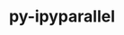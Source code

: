 ---
title: "py-ipyparallel"
layout: cache
categories: [package, develop]
meta: {"versions": ["8.4.1"], "compilers": ["gcc@=11.4.0", "gcc@=9.4.0", "oneapi@=2024.2.1"], "oss": ["ubuntu20.04", "ubuntu22.04"], "platforms": ["linux"], "targets": ["neoverse_v1", "ppc64le", "x86_64_v3"], "stacks": ["e4s", "e4s-neoverse_v1", "e4s-oneapi", "e4s-power", "root"], "num_specs": 45, "num_specs_by_stack": {"e4s-power": 11, "root": 45, "e4s-neoverse_v1": 12, "e4s": 12, "e4s-oneapi": 10}}
spec_details: [{"hash": "zub2trzpgtfdkpwr2ixny65kdsvdkojs", "compiler": "gcc@=9.4.0", "versions": ["8.4.1"], "os": "ubuntu20.04", "platform": "linux", "target": "ppc64le", "variants": ["build_system=python_pip"], "stacks": ["e4s-power", "root"], "size": "-", "tarball": "https://binaries.spack.io/develop/build_cache/linux-ubuntu20.04-ppc64le/gcc-9.4.0/py-ipyparallel-8.4.1/linux-ubuntu20.04-ppc64le-gcc-9.4.0-py-ipyparallel-8.4.1-zub2trzpgtfdkpwr2ixny65kdsvdkojs.spack"}, {"hash": "y2abcvanuueuuecyui7zqrcytwrb26s4", "compiler": "gcc@=9.4.0", "versions": ["8.4.1"], "os": "ubuntu20.04", "platform": "linux", "target": "ppc64le", "variants": ["build_system=python_pip"], "stacks": ["e4s-power", "root"], "size": "-", "tarball": "https://binaries.spack.io/develop/build_cache/linux-ubuntu20.04-ppc64le/gcc-9.4.0/py-ipyparallel-8.4.1/linux-ubuntu20.04-ppc64le-gcc-9.4.0-py-ipyparallel-8.4.1-y2abcvanuueuuecyui7zqrcytwrb26s4.spack"}, {"hash": "cy3ec634botickcjrgypxgcxhw4o2nko", "compiler": "gcc@=9.4.0", "versions": ["8.4.1"], "os": "ubuntu20.04", "platform": "linux", "target": "ppc64le", "variants": ["build_system=python_pip"], "stacks": ["e4s-power", "root"], "size": "-", "tarball": "https://binaries.spack.io/develop/build_cache/linux-ubuntu20.04-ppc64le/gcc-9.4.0/py-ipyparallel-8.4.1/linux-ubuntu20.04-ppc64le-gcc-9.4.0-py-ipyparallel-8.4.1-cy3ec634botickcjrgypxgcxhw4o2nko.spack"}, {"hash": "mesaz3xqcoex4ldd5cna3ntrjjswinfa", "compiler": "gcc@=9.4.0", "versions": ["8.4.1"], "os": "ubuntu20.04", "platform": "linux", "target": "ppc64le", "variants": ["build_system=python_pip"], "stacks": ["e4s-power", "root"], "size": "-", "tarball": "https://binaries.spack.io/develop/build_cache/linux-ubuntu20.04-ppc64le/gcc-9.4.0/py-ipyparallel-8.4.1/linux-ubuntu20.04-ppc64le-gcc-9.4.0-py-ipyparallel-8.4.1-mesaz3xqcoex4ldd5cna3ntrjjswinfa.spack"}, {"hash": "oc7h2ae5b4ze2vr54fk6wyahy4bvktkg", "compiler": "gcc@=9.4.0", "versions": ["8.4.1"], "os": "ubuntu20.04", "platform": "linux", "target": "ppc64le", "variants": ["build_system=python_pip"], "stacks": ["e4s-power", "root"], "size": "-", "tarball": "https://binaries.spack.io/develop/build_cache/linux-ubuntu20.04-ppc64le/gcc-9.4.0/py-ipyparallel-8.4.1/linux-ubuntu20.04-ppc64le-gcc-9.4.0-py-ipyparallel-8.4.1-oc7h2ae5b4ze2vr54fk6wyahy4bvktkg.spack"}, {"hash": "twc2jr4c52tx5fk47bkcdbsndbopb5qz", "compiler": "gcc@=9.4.0", "versions": ["8.4.1"], "os": "ubuntu20.04", "platform": "linux", "target": "ppc64le", "variants": ["build_system=python_pip"], "stacks": ["e4s-power", "root"], "size": "-", "tarball": "https://binaries.spack.io/develop/build_cache/linux-ubuntu20.04-ppc64le/gcc-9.4.0/py-ipyparallel-8.4.1/linux-ubuntu20.04-ppc64le-gcc-9.4.0-py-ipyparallel-8.4.1-twc2jr4c52tx5fk47bkcdbsndbopb5qz.spack"}, {"hash": "y3j3exe5in53pzngje4q6g7ikbyron5l", "compiler": "gcc@=9.4.0", "versions": ["8.4.1"], "os": "ubuntu20.04", "platform": "linux", "target": "ppc64le", "variants": ["build_system=python_pip"], "stacks": ["e4s-power", "root"], "size": "-", "tarball": "https://binaries.spack.io/develop/build_cache/linux-ubuntu20.04-ppc64le/gcc-9.4.0/py-ipyparallel-8.4.1/linux-ubuntu20.04-ppc64le-gcc-9.4.0-py-ipyparallel-8.4.1-y3j3exe5in53pzngje4q6g7ikbyron5l.spack"}, {"hash": "eudx4xw2rh264pfnhjusnxy5h534fhtr", "compiler": "gcc@=9.4.0", "versions": ["8.4.1"], "os": "ubuntu20.04", "platform": "linux", "target": "ppc64le", "variants": ["build_system=python_pip"], "stacks": ["e4s-power", "root"], "size": "-", "tarball": "https://binaries.spack.io/develop/build_cache/linux-ubuntu20.04-ppc64le/gcc-9.4.0/py-ipyparallel-8.4.1/linux-ubuntu20.04-ppc64le-gcc-9.4.0-py-ipyparallel-8.4.1-eudx4xw2rh264pfnhjusnxy5h534fhtr.spack"}, {"hash": "outf5zhhcc3mufe6o5t5o3ymw7odsmkc", "compiler": "gcc@=9.4.0", "versions": ["8.4.1"], "os": "ubuntu20.04", "platform": "linux", "target": "ppc64le", "variants": ["build_system=python_pip"], "stacks": ["e4s-power", "root"], "size": "-", "tarball": "https://binaries.spack.io/develop/build_cache/linux-ubuntu20.04-ppc64le/gcc-9.4.0/py-ipyparallel-8.4.1/linux-ubuntu20.04-ppc64le-gcc-9.4.0-py-ipyparallel-8.4.1-outf5zhhcc3mufe6o5t5o3ymw7odsmkc.spack"}, {"hash": "4t3mshjoko5vjz5tw2oefeqzxiqioulv", "compiler": "gcc@=9.4.0", "versions": ["8.4.1"], "os": "ubuntu20.04", "platform": "linux", "target": "ppc64le", "variants": ["build_system=python_pip"], "stacks": ["e4s-power", "root"], "size": "-", "tarball": "https://binaries.spack.io/develop/build_cache/linux-ubuntu20.04-ppc64le/gcc-9.4.0/py-ipyparallel-8.4.1/linux-ubuntu20.04-ppc64le-gcc-9.4.0-py-ipyparallel-8.4.1-4t3mshjoko5vjz5tw2oefeqzxiqioulv.spack"}, {"hash": "bkscgxs2kmgwctuod26uaxy5eze4kfz7", "compiler": "gcc@=9.4.0", "versions": ["8.4.1"], "os": "ubuntu20.04", "platform": "linux", "target": "ppc64le", "variants": ["build_system=python_pip"], "stacks": ["e4s-power", "root"], "size": "-", "tarball": "https://binaries.spack.io/develop/build_cache/linux-ubuntu20.04-ppc64le/gcc-9.4.0/py-ipyparallel-8.4.1/linux-ubuntu20.04-ppc64le-gcc-9.4.0-py-ipyparallel-8.4.1-bkscgxs2kmgwctuod26uaxy5eze4kfz7.spack"}, {"hash": "hedrlpsiuapv2zlb2kirwhozbcq5dwcm", "compiler": "gcc@=11.4.0", "versions": ["8.4.1"], "os": "ubuntu22.04", "platform": "linux", "target": "neoverse_v1", "variants": ["build_system=python_pip"], "stacks": ["root", "e4s-neoverse_v1"], "size": "-", "tarball": "https://binaries.spack.io/develop/build_cache/linux-ubuntu22.04-neoverse_v1/gcc-11.4.0/py-ipyparallel-8.4.1/linux-ubuntu22.04-neoverse_v1-gcc-11.4.0-py-ipyparallel-8.4.1-hedrlpsiuapv2zlb2kirwhozbcq5dwcm.spack"}, {"hash": "rglvakx2b7retgq3wlys4h2e25pmwehz", "compiler": "gcc@=11.4.0", "versions": ["8.4.1"], "os": "ubuntu22.04", "platform": "linux", "target": "neoverse_v1", "variants": ["build_system=python_pip"], "stacks": ["root", "e4s-neoverse_v1"], "size": "-", "tarball": "https://binaries.spack.io/develop/build_cache/linux-ubuntu22.04-neoverse_v1/gcc-11.4.0/py-ipyparallel-8.4.1/linux-ubuntu22.04-neoverse_v1-gcc-11.4.0-py-ipyparallel-8.4.1-rglvakx2b7retgq3wlys4h2e25pmwehz.spack"}, {"hash": "gqrhdlf3ntgvddhk2rkk4ub6psbnk6nw", "compiler": "gcc@=11.4.0", "versions": ["8.4.1"], "os": "ubuntu22.04", "platform": "linux", "target": "neoverse_v1", "variants": ["build_system=python_pip"], "stacks": ["root", "e4s-neoverse_v1"], "size": "-", "tarball": "https://binaries.spack.io/develop/build_cache/linux-ubuntu22.04-neoverse_v1/gcc-11.4.0/py-ipyparallel-8.4.1/linux-ubuntu22.04-neoverse_v1-gcc-11.4.0-py-ipyparallel-8.4.1-gqrhdlf3ntgvddhk2rkk4ub6psbnk6nw.spack"}, {"hash": "av2hfihppcxfmb4cxm4hugd3ivawhfbi", "compiler": "gcc@=11.4.0", "versions": ["8.4.1"], "os": "ubuntu22.04", "platform": "linux", "target": "neoverse_v1", "variants": ["build_system=python_pip"], "stacks": ["root", "e4s-neoverse_v1"], "size": "-", "tarball": "https://binaries.spack.io/develop/build_cache/linux-ubuntu22.04-neoverse_v1/gcc-11.4.0/py-ipyparallel-8.4.1/linux-ubuntu22.04-neoverse_v1-gcc-11.4.0-py-ipyparallel-8.4.1-av2hfihppcxfmb4cxm4hugd3ivawhfbi.spack"}, {"hash": "avwekooahsx36kxy7w5pyt4cbj7uwjaz", "compiler": "gcc@=11.4.0", "versions": ["8.4.1"], "os": "ubuntu22.04", "platform": "linux", "target": "neoverse_v1", "variants": ["build_system=python_pip"], "stacks": ["root", "e4s-neoverse_v1"], "size": "-", "tarball": "https://binaries.spack.io/develop/build_cache/linux-ubuntu22.04-neoverse_v1/gcc-11.4.0/py-ipyparallel-8.4.1/linux-ubuntu22.04-neoverse_v1-gcc-11.4.0-py-ipyparallel-8.4.1-avwekooahsx36kxy7w5pyt4cbj7uwjaz.spack"}, {"hash": "anhlqo75rwg6rtqbqahq4ploognccdua", "compiler": "gcc@=11.4.0", "versions": ["8.4.1"], "os": "ubuntu22.04", "platform": "linux", "target": "neoverse_v1", "variants": ["build_system=python_pip"], "stacks": ["root", "e4s-neoverse_v1"], "size": "-", "tarball": "https://binaries.spack.io/develop/build_cache/linux-ubuntu22.04-neoverse_v1/gcc-11.4.0/py-ipyparallel-8.4.1/linux-ubuntu22.04-neoverse_v1-gcc-11.4.0-py-ipyparallel-8.4.1-anhlqo75rwg6rtqbqahq4ploognccdua.spack"}, {"hash": "n57g354mtraf3nbewvnl4jhyuqiweykz", "compiler": "gcc@=11.4.0", "versions": ["8.4.1"], "os": "ubuntu22.04", "platform": "linux", "target": "neoverse_v1", "variants": ["build_system=python_pip"], "stacks": ["root", "e4s-neoverse_v1"], "size": "-", "tarball": "https://binaries.spack.io/develop/build_cache/linux-ubuntu22.04-neoverse_v1/gcc-11.4.0/py-ipyparallel-8.4.1/linux-ubuntu22.04-neoverse_v1-gcc-11.4.0-py-ipyparallel-8.4.1-n57g354mtraf3nbewvnl4jhyuqiweykz.spack"}, {"hash": "7sgrpgpc7a7gmourrafyifpgcasr4b7v", "compiler": "gcc@=11.4.0", "versions": ["8.4.1"], "os": "ubuntu22.04", "platform": "linux", "target": "neoverse_v1", "variants": ["build_system=python_pip"], "stacks": ["root", "e4s-neoverse_v1"], "size": "-", "tarball": "https://binaries.spack.io/develop/build_cache/linux-ubuntu22.04-neoverse_v1/gcc-11.4.0/py-ipyparallel-8.4.1/linux-ubuntu22.04-neoverse_v1-gcc-11.4.0-py-ipyparallel-8.4.1-7sgrpgpc7a7gmourrafyifpgcasr4b7v.spack"}, {"hash": "sb6g5svdetbcud2p25joo66lp34wqy6v", "compiler": "gcc@=11.4.0", "versions": ["8.4.1"], "os": "ubuntu22.04", "platform": "linux", "target": "neoverse_v1", "variants": ["build_system=python_pip"], "stacks": ["root", "e4s-neoverse_v1"], "size": "-", "tarball": "https://binaries.spack.io/develop/build_cache/linux-ubuntu22.04-neoverse_v1/gcc-11.4.0/py-ipyparallel-8.4.1/linux-ubuntu22.04-neoverse_v1-gcc-11.4.0-py-ipyparallel-8.4.1-sb6g5svdetbcud2p25joo66lp34wqy6v.spack"}, {"hash": "iictykboxwx24fqrrs6dht6aze2mla4s", "compiler": "gcc@=11.4.0", "versions": ["8.4.1"], "os": "ubuntu22.04", "platform": "linux", "target": "neoverse_v1", "variants": ["build_system=python_pip"], "stacks": ["root", "e4s-neoverse_v1"], "size": "-", "tarball": "https://binaries.spack.io/develop/build_cache/linux-ubuntu22.04-neoverse_v1/gcc-11.4.0/py-ipyparallel-8.4.1/linux-ubuntu22.04-neoverse_v1-gcc-11.4.0-py-ipyparallel-8.4.1-iictykboxwx24fqrrs6dht6aze2mla4s.spack"}, {"hash": "tprgkfv2kotd6drb7dydp7t2nxklarr2", "compiler": "gcc@=11.4.0", "versions": ["8.4.1"], "os": "ubuntu22.04", "platform": "linux", "target": "neoverse_v1", "variants": ["build_system=python_pip"], "stacks": ["root", "e4s-neoverse_v1"], "size": "-", "tarball": "https://binaries.spack.io/develop/build_cache/linux-ubuntu22.04-neoverse_v1/gcc-11.4.0/py-ipyparallel-8.4.1/linux-ubuntu22.04-neoverse_v1-gcc-11.4.0-py-ipyparallel-8.4.1-tprgkfv2kotd6drb7dydp7t2nxklarr2.spack"}, {"hash": "zroez6mofgsrgd4er5iftgdqrv2hjrs5", "compiler": "gcc@=11.4.0", "versions": ["8.4.1"], "os": "ubuntu22.04", "platform": "linux", "target": "neoverse_v1", "variants": ["build_system=python_pip"], "stacks": ["root", "e4s-neoverse_v1"], "size": "-", "tarball": "https://binaries.spack.io/develop/build_cache/linux-ubuntu22.04-neoverse_v1/gcc-11.4.0/py-ipyparallel-8.4.1/linux-ubuntu22.04-neoverse_v1-gcc-11.4.0-py-ipyparallel-8.4.1-zroez6mofgsrgd4er5iftgdqrv2hjrs5.spack"}, {"hash": "ycj5qgqt6vbwlc6f5c32m3r4h5emcnk6", "compiler": "gcc@=11.4.0", "versions": ["8.4.1"], "os": "ubuntu22.04", "platform": "linux", "target": "x86_64_v3", "variants": ["build_system=python_pip"], "stacks": ["root", "e4s"], "size": "-", "tarball": "https://binaries.spack.io/develop/build_cache/linux-ubuntu22.04-x86_64_v3/gcc-11.4.0/py-ipyparallel-8.4.1/linux-ubuntu22.04-x86_64_v3-gcc-11.4.0-py-ipyparallel-8.4.1-ycj5qgqt6vbwlc6f5c32m3r4h5emcnk6.spack"}, {"hash": "r4mtee3qkh543qqd6q2kagvh4uskkkmu", "compiler": "gcc@=11.4.0", "versions": ["8.4.1"], "os": "ubuntu22.04", "platform": "linux", "target": "x86_64_v3", "variants": ["build_system=python_pip"], "stacks": ["root", "e4s"], "size": "-", "tarball": "https://binaries.spack.io/develop/build_cache/linux-ubuntu22.04-x86_64_v3/gcc-11.4.0/py-ipyparallel-8.4.1/linux-ubuntu22.04-x86_64_v3-gcc-11.4.0-py-ipyparallel-8.4.1-r4mtee3qkh543qqd6q2kagvh4uskkkmu.spack"}, {"hash": "donfuniy5rzi33ygrd2zp23fisxtm4ql", "compiler": "gcc@=11.4.0", "versions": ["8.4.1"], "os": "ubuntu22.04", "platform": "linux", "target": "x86_64_v3", "variants": ["build_system=python_pip"], "stacks": ["root", "e4s"], "size": "-", "tarball": "https://binaries.spack.io/develop/build_cache/linux-ubuntu22.04-x86_64_v3/gcc-11.4.0/py-ipyparallel-8.4.1/linux-ubuntu22.04-x86_64_v3-gcc-11.4.0-py-ipyparallel-8.4.1-donfuniy5rzi33ygrd2zp23fisxtm4ql.spack"}, {"hash": "efbg3p55padzozpgvgh4o4sqlnmjkhde", "compiler": "gcc@=11.4.0", "versions": ["8.4.1"], "os": "ubuntu22.04", "platform": "linux", "target": "x86_64_v3", "variants": ["build_system=python_pip"], "stacks": ["root", "e4s"], "size": "-", "tarball": "https://binaries.spack.io/develop/build_cache/linux-ubuntu22.04-x86_64_v3/gcc-11.4.0/py-ipyparallel-8.4.1/linux-ubuntu22.04-x86_64_v3-gcc-11.4.0-py-ipyparallel-8.4.1-efbg3p55padzozpgvgh4o4sqlnmjkhde.spack"}, {"hash": "fyfwlegwerx4ga32hdtg7rbb7tufgxcu", "compiler": "gcc@=11.4.0", "versions": ["8.4.1"], "os": "ubuntu22.04", "platform": "linux", "target": "x86_64_v3", "variants": ["build_system=python_pip"], "stacks": ["root", "e4s"], "size": "-", "tarball": "https://binaries.spack.io/develop/build_cache/linux-ubuntu22.04-x86_64_v3/gcc-11.4.0/py-ipyparallel-8.4.1/linux-ubuntu22.04-x86_64_v3-gcc-11.4.0-py-ipyparallel-8.4.1-fyfwlegwerx4ga32hdtg7rbb7tufgxcu.spack"}, {"hash": "3prehm5pqad6lphmdjvhfpkeakhw5q6z", "compiler": "gcc@=11.4.0", "versions": ["8.4.1"], "os": "ubuntu22.04", "platform": "linux", "target": "x86_64_v3", "variants": ["build_system=python_pip"], "stacks": ["root", "e4s"], "size": "-", "tarball": "https://binaries.spack.io/develop/build_cache/linux-ubuntu22.04-x86_64_v3/gcc-11.4.0/py-ipyparallel-8.4.1/linux-ubuntu22.04-x86_64_v3-gcc-11.4.0-py-ipyparallel-8.4.1-3prehm5pqad6lphmdjvhfpkeakhw5q6z.spack"}, {"hash": "nyfbx3umst3onxxxbpu7l6zwam24bcsp", "compiler": "gcc@=11.4.0", "versions": ["8.4.1"], "os": "ubuntu22.04", "platform": "linux", "target": "x86_64_v3", "variants": ["build_system=python_pip"], "stacks": ["root", "e4s"], "size": "-", "tarball": "https://binaries.spack.io/develop/build_cache/linux-ubuntu22.04-x86_64_v3/gcc-11.4.0/py-ipyparallel-8.4.1/linux-ubuntu22.04-x86_64_v3-gcc-11.4.0-py-ipyparallel-8.4.1-nyfbx3umst3onxxxbpu7l6zwam24bcsp.spack"}, {"hash": "kc3bo4oxq2diveknrlnqcc7njcskipdi", "compiler": "gcc@=11.4.0", "versions": ["8.4.1"], "os": "ubuntu22.04", "platform": "linux", "target": "x86_64_v3", "variants": ["build_system=python_pip"], "stacks": ["root", "e4s"], "size": "-", "tarball": "https://binaries.spack.io/develop/build_cache/linux-ubuntu22.04-x86_64_v3/gcc-11.4.0/py-ipyparallel-8.4.1/linux-ubuntu22.04-x86_64_v3-gcc-11.4.0-py-ipyparallel-8.4.1-kc3bo4oxq2diveknrlnqcc7njcskipdi.spack"}, {"hash": "36mium2tr7omyewwqwer5se7xekd3nbe", "compiler": "gcc@=11.4.0", "versions": ["8.4.1"], "os": "ubuntu22.04", "platform": "linux", "target": "x86_64_v3", "variants": ["build_system=python_pip"], "stacks": ["root", "e4s"], "size": "-", "tarball": "https://binaries.spack.io/develop/build_cache/linux-ubuntu22.04-x86_64_v3/gcc-11.4.0/py-ipyparallel-8.4.1/linux-ubuntu22.04-x86_64_v3-gcc-11.4.0-py-ipyparallel-8.4.1-36mium2tr7omyewwqwer5se7xekd3nbe.spack"}, {"hash": "tysl7dmx23r4isjge3ty2lre6ydoktcr", "compiler": "gcc@=11.4.0", "versions": ["8.4.1"], "os": "ubuntu22.04", "platform": "linux", "target": "x86_64_v3", "variants": ["build_system=python_pip"], "stacks": ["root", "e4s"], "size": "-", "tarball": "https://binaries.spack.io/develop/build_cache/linux-ubuntu22.04-x86_64_v3/gcc-11.4.0/py-ipyparallel-8.4.1/linux-ubuntu22.04-x86_64_v3-gcc-11.4.0-py-ipyparallel-8.4.1-tysl7dmx23r4isjge3ty2lre6ydoktcr.spack"}, {"hash": "rxo6ghcl2dlg7ah2gxhdnt4gvse6q43r", "compiler": "gcc@=11.4.0", "versions": ["8.4.1"], "os": "ubuntu22.04", "platform": "linux", "target": "x86_64_v3", "variants": ["build_system=python_pip"], "stacks": ["root", "e4s"], "size": "-", "tarball": "https://binaries.spack.io/develop/build_cache/linux-ubuntu22.04-x86_64_v3/gcc-11.4.0/py-ipyparallel-8.4.1/linux-ubuntu22.04-x86_64_v3-gcc-11.4.0-py-ipyparallel-8.4.1-rxo6ghcl2dlg7ah2gxhdnt4gvse6q43r.spack"}, {"hash": "3ns65wyp4vmxqrfdcbg4nk6pxaxwjucq", "compiler": "gcc@=11.4.0", "versions": ["8.4.1"], "os": "ubuntu22.04", "platform": "linux", "target": "x86_64_v3", "variants": ["build_system=python_pip"], "stacks": ["root", "e4s"], "size": "-", "tarball": "https://binaries.spack.io/develop/build_cache/linux-ubuntu22.04-x86_64_v3/gcc-11.4.0/py-ipyparallel-8.4.1/linux-ubuntu22.04-x86_64_v3-gcc-11.4.0-py-ipyparallel-8.4.1-3ns65wyp4vmxqrfdcbg4nk6pxaxwjucq.spack"}, {"hash": "jt5w2ev57iwavwmhm2aome4fn45znv7q", "compiler": "oneapi@=2024.2.1", "versions": ["8.4.1"], "os": "ubuntu22.04", "platform": "linux", "target": "x86_64_v3", "variants": ["build_system=python_pip"], "stacks": ["root", "e4s-oneapi"], "size": "-", "tarball": "https://binaries.spack.io/develop/build_cache/linux-ubuntu22.04-x86_64_v3/oneapi-2024.2.1/py-ipyparallel-8.4.1/linux-ubuntu22.04-x86_64_v3-oneapi-2024.2.1-py-ipyparallel-8.4.1-jt5w2ev57iwavwmhm2aome4fn45znv7q.spack"}, {"hash": "qzkxivlveqh5aldro63z76hh7ltjxijr", "compiler": "oneapi@=2024.2.1", "versions": ["8.4.1"], "os": "ubuntu22.04", "platform": "linux", "target": "x86_64_v3", "variants": ["build_system=python_pip"], "stacks": ["root", "e4s-oneapi"], "size": "-", "tarball": "https://binaries.spack.io/develop/build_cache/linux-ubuntu22.04-x86_64_v3/oneapi-2024.2.1/py-ipyparallel-8.4.1/linux-ubuntu22.04-x86_64_v3-oneapi-2024.2.1-py-ipyparallel-8.4.1-qzkxivlveqh5aldro63z76hh7ltjxijr.spack"}, {"hash": "feix3zweovq7hbjy4v3xbuftejfi6vxg", "compiler": "oneapi@=2024.2.1", "versions": ["8.4.1"], "os": "ubuntu22.04", "platform": "linux", "target": "x86_64_v3", "variants": ["build_system=python_pip"], "stacks": ["root", "e4s-oneapi"], "size": "-", "tarball": "https://binaries.spack.io/develop/build_cache/linux-ubuntu22.04-x86_64_v3/oneapi-2024.2.1/py-ipyparallel-8.4.1/linux-ubuntu22.04-x86_64_v3-oneapi-2024.2.1-py-ipyparallel-8.4.1-feix3zweovq7hbjy4v3xbuftejfi6vxg.spack"}, {"hash": "jewdm3p5uzwoatleub7cmcbxyrt2x2cg", "compiler": "oneapi@=2024.2.1", "versions": ["8.4.1"], "os": "ubuntu22.04", "platform": "linux", "target": "x86_64_v3", "variants": ["build_system=python_pip"], "stacks": ["root", "e4s-oneapi"], "size": "-", "tarball": "https://binaries.spack.io/develop/build_cache/linux-ubuntu22.04-x86_64_v3/oneapi-2024.2.1/py-ipyparallel-8.4.1/linux-ubuntu22.04-x86_64_v3-oneapi-2024.2.1-py-ipyparallel-8.4.1-jewdm3p5uzwoatleub7cmcbxyrt2x2cg.spack"}, {"hash": "lona66ayne5z7eenhnwfjshlc5nqo7h2", "compiler": "oneapi@=2024.2.1", "versions": ["8.4.1"], "os": "ubuntu22.04", "platform": "linux", "target": "x86_64_v3", "variants": ["build_system=python_pip"], "stacks": ["root", "e4s-oneapi"], "size": "-", "tarball": "https://binaries.spack.io/develop/build_cache/linux-ubuntu22.04-x86_64_v3/oneapi-2024.2.1/py-ipyparallel-8.4.1/linux-ubuntu22.04-x86_64_v3-oneapi-2024.2.1-py-ipyparallel-8.4.1-lona66ayne5z7eenhnwfjshlc5nqo7h2.spack"}, {"hash": "45lm2ky3ykx7gbi3r2eheq6qiinsjwcq", "compiler": "oneapi@=2024.2.1", "versions": ["8.4.1"], "os": "ubuntu22.04", "platform": "linux", "target": "x86_64_v3", "variants": ["build_system=python_pip"], "stacks": ["root", "e4s-oneapi"], "size": "-", "tarball": "https://binaries.spack.io/develop/build_cache/linux-ubuntu22.04-x86_64_v3/oneapi-2024.2.1/py-ipyparallel-8.4.1/linux-ubuntu22.04-x86_64_v3-oneapi-2024.2.1-py-ipyparallel-8.4.1-45lm2ky3ykx7gbi3r2eheq6qiinsjwcq.spack"}, {"hash": "hjaze7kjotr44ntvqpbaqy7ct37kr4ok", "compiler": "oneapi@=2024.2.1", "versions": ["8.4.1"], "os": "ubuntu22.04", "platform": "linux", "target": "x86_64_v3", "variants": ["build_system=python_pip"], "stacks": ["root", "e4s-oneapi"], "size": "-", "tarball": "https://binaries.spack.io/develop/build_cache/linux-ubuntu22.04-x86_64_v3/oneapi-2024.2.1/py-ipyparallel-8.4.1/linux-ubuntu22.04-x86_64_v3-oneapi-2024.2.1-py-ipyparallel-8.4.1-hjaze7kjotr44ntvqpbaqy7ct37kr4ok.spack"}, {"hash": "qlnxb5khwxh7xnuox7vsb2oaabu4qpgl", "compiler": "oneapi@=2024.2.1", "versions": ["8.4.1"], "os": "ubuntu22.04", "platform": "linux", "target": "x86_64_v3", "variants": ["build_system=python_pip"], "stacks": ["root", "e4s-oneapi"], "size": "-", "tarball": "https://binaries.spack.io/develop/build_cache/linux-ubuntu22.04-x86_64_v3/oneapi-2024.2.1/py-ipyparallel-8.4.1/linux-ubuntu22.04-x86_64_v3-oneapi-2024.2.1-py-ipyparallel-8.4.1-qlnxb5khwxh7xnuox7vsb2oaabu4qpgl.spack"}, {"hash": "2hoc5vb5alv3o6w2hwdamy65dyy2wagf", "compiler": "oneapi@=2024.2.1", "versions": ["8.4.1"], "os": "ubuntu22.04", "platform": "linux", "target": "x86_64_v3", "variants": ["build_system=python_pip"], "stacks": ["root", "e4s-oneapi"], "size": "-", "tarball": "https://binaries.spack.io/develop/build_cache/linux-ubuntu22.04-x86_64_v3/oneapi-2024.2.1/py-ipyparallel-8.4.1/linux-ubuntu22.04-x86_64_v3-oneapi-2024.2.1-py-ipyparallel-8.4.1-2hoc5vb5alv3o6w2hwdamy65dyy2wagf.spack"}, {"hash": "c3r3cbh7tc6sz4fk7irzhq6oo7pwqiqj", "compiler": "oneapi@=2024.2.1", "versions": ["8.4.1"], "os": "ubuntu22.04", "platform": "linux", "target": "x86_64_v3", "variants": ["build_system=python_pip"], "stacks": ["root", "e4s-oneapi"], "size": "-", "tarball": "https://binaries.spack.io/develop/build_cache/linux-ubuntu22.04-x86_64_v3/oneapi-2024.2.1/py-ipyparallel-8.4.1/linux-ubuntu22.04-x86_64_v3-oneapi-2024.2.1-py-ipyparallel-8.4.1-c3r3cbh7tc6sz4fk7irzhq6oo7pwqiqj.spack"}]
---
